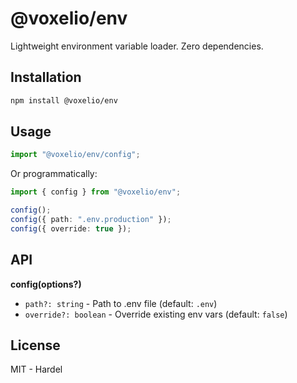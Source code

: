 # @voxelio/env
Lightweight environment variable loader. Zero dependencies. 

## Installation
```bash
npm install @voxelio/env
```

## Usage
```typescript
import "@voxelio/env/config";
```

Or programmatically:
```typescript
import { config } from "@voxelio/env";

config();
config({ path: ".env.production" });
config({ override: true });
```

## API
**config(options?)**
- `path?: string` - Path to .env file (default: `.env`)
- `override?: boolean` - Override existing env vars (default: `false`)

## License
MIT - Hardel